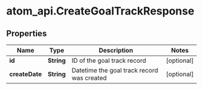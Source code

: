 # atom_api.CreateGoalTrackResponse

## Properties
Name | Type | Description | Notes
------------ | ------------- | ------------- | -------------
**id** | **String** | ID of the goal track record | [optional] 
**createDate** | **String** | Datetime the goal track record was created | [optional] 


